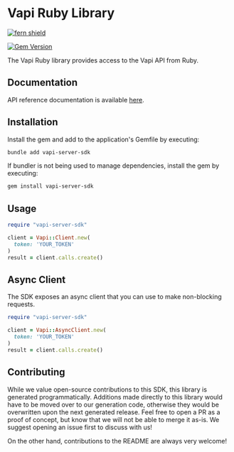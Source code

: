 # Vapi Ruby Library
[![fern shield](https://img.shields.io/badge/%F0%9F%8C%BF-SDK%20generated%20by%20Fern-brightgreen)](https://github.com/fern-api/fern)

[![Gem Version](https://img.shields.io/badge/vapi_server_sdk-red?logo=ruby)](https://rubygems.org/gems/vapi-server-sdk)

The Vapi Ruby library provides access to the Vapi API from Ruby.

## Documentation

API reference documentation is available [here](https://docs.vapi.ai/).

## Installation

Install the gem and add to the application's Gemfile by executing:

```sh
bundle add vapi-server-sdk
```

If bundler is not being used to manage dependencies, install the gem by executing:

```sh
gem install vapi-server-sdk
```

## Usage

```ruby
require "vapi-server-sdk"

client = Vapi::Client.new(
  token: 'YOUR_TOKEN'
)
result = client.calls.create()
```

## Async Client 

The SDK exposes an async client that you can use to make non-blocking requests. 

```ruby
require "vapi-server-sdk"

client = Vapi::AsyncClient.new(
  token: 'YOUR_TOKEN'
)
result = client.calls.create()
```


## Contributing

While we value open-source contributions to this SDK, this library is generated programmatically. Additions made directly
to this library would have to be moved over to our generation code, otherwise they would be overwritten upon the next
generated release. Feel free to open a PR as a proof of concept, but know that we will not be able to merge it as-is. 
We suggest opening an issue first to discuss with us!

On the other hand, contributions to the README are always very welcome!

